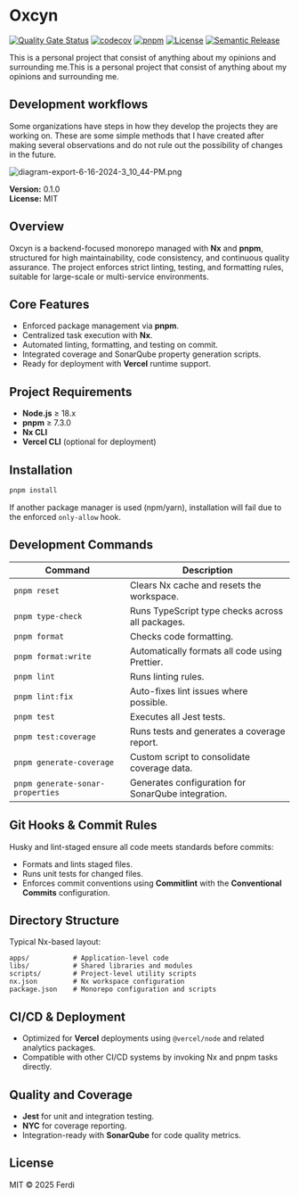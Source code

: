 # Oxcyn

[![Quality Gate Status](https://sonarcloud.io/api/project_badges/measure?project=itsferdiardiansa_Oxcyn&metric=alert_status)](https://sonarcloud.io/summary/new_code?id=itsferdiardiansa_Oxcyn)
[![codecov](https://codecov.io/gh/itsferdiardiansa/Oxcyn/graph/badge.svg?token=RAK1A63V6F)](https://codecov.io/gh/itsferdiardiansa/Oxcyn)
[![pnpm](https://img.shields.io/badge/maintained%20with-pnpm-f9ad00.svg)](https://pnpm.io/)
[![License](https://img.shields.io/npm/l/nx.svg?style=flat-square)](https://github.com/itsferdiardiansa/Oxcyn/tree/docs/project?tab=License-1-ov-file)
[![Semantic Release](https://img.shields.io/badge/%20%20%F0%9F%93%A6%F0%9F%9A%80-semantic--release-e10079.svg?style=flat-square)]()

This is a personal project that consist of anything about my opinions and surrounding me.This is a personal project that consist of anything about my opinions and surrounding me.

## **Development workflows**

Some organizations have steps in how they develop the projects they are working on. These are some simple methods that I have created after making several observations and do not rule out the possibility of changes in the future.

![diagram-export-6-16-2024-3_10_44-PM.png](https://eraser.imgix.net/workspaces/0cmUk4P5344JCeqlOX1d/2XG2BGojRDZ1XQRU8zKzU21QVJH3/nMGz4SrKUUbGD7JKaVpFf.png?ixlib=js-3.7.0 'diagram-export-6-16-2024-3_10_44-PM.png')

**Version:** 0.1.0  
**License:** MIT  

## Overview
Oxcyn is a backend-focused monorepo managed with **Nx** and **pnpm**, structured for high maintainability, code consistency, and continuous quality assurance. The project enforces strict linting, testing, and formatting rules, suitable for large-scale or multi-service environments.

## Core Features
- Enforced package management via **pnpm**.
- Centralized task execution with **Nx**.
- Automated linting, formatting, and testing on commit.
- Integrated coverage and SonarQube property generation scripts.
- Ready for deployment with **Vercel** runtime support.

## Project Requirements
- **Node.js** ≥ 18.x  
- **pnpm** ≥ 7.3.0  
- **Nx CLI**  
- **Vercel CLI** (optional for deployment)

## Installation
```bash
pnpm install
```

If another package manager is used (npm/yarn), installation will fail due to the enforced `only-allow` hook.

## Development Commands
| Command | Description |
|----------|-------------|
| `pnpm reset` | Clears Nx cache and resets the workspace. |
| `pnpm type-check` | Runs TypeScript type checks across all packages. |
| `pnpm format` | Checks code formatting. |
| `pnpm format:write` | Automatically formats all code using Prettier. |
| `pnpm lint` | Runs linting rules. |
| `pnpm lint:fix` | Auto-fixes lint issues where possible. |
| `pnpm test` | Executes all Jest tests. |
| `pnpm test:coverage` | Runs tests and generates a coverage report. |
| `pnpm generate-coverage` | Custom script to consolidate coverage data. |
| `pnpm generate-sonar-properties` | Generates configuration for SonarQube integration. |

## Git Hooks & Commit Rules
Husky and lint-staged ensure all code meets standards before commits:
- Formats and lints staged files.
- Runs unit tests for changed files.
- Enforces commit conventions using **Commitlint** with the **Conventional Commits** configuration.

## Directory Structure
Typical Nx-based layout:
```
apps/           # Application-level code
libs/           # Shared libraries and modules
scripts/        # Project-level utility scripts
nx.json         # Nx workspace configuration
package.json    # Monorepo configuration and scripts
```

## CI/CD & Deployment
- Optimized for **Vercel** deployments using `@vercel/node` and related analytics packages.
- Compatible with other CI/CD systems by invoking Nx and pnpm tasks directly.

## Quality and Coverage
- **Jest** for unit and integration testing.
- **NYC** for coverage reporting.
- Integration-ready with **SonarQube** for code quality metrics.

## License
MIT © 2025 Ferdi
